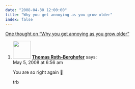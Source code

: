```yaml
---
date: "2008-04-30 12:00:00"
title: "Why you get annoying as you grow older"
index: false
---
```


[One thought on &ldquo;Why you get annoying as you grow older&rdquo;](/lemire/blog/2008/04-30-why-you-get-annoying-as-you-grow-older)

<ol class="comment-list">
<li id="comment-49900" class="comment even thread-even depth-1">
<div class="comment-author vcard">
<img alt src="https://secure.gravatar.com/avatar/edd9186347eb94b75dd4dd7ec4158e0e?s=56&#038;d=mm&#038;r=g" srcset="https://secure.gravatar.com/avatar/edd9186347eb94b75dd4dd7ec4158e0e?s=112&#038;d=mm&#038;r=g 2x" class="avatar avatar-56 photo" height="56" width="56" decoding="async" /> <b class="fn"><a href="https://thomasrothberghofer.wordpress.com/" class="url" rel="ugc external nofollow">Thomas Roth-Berghofer</a></b> <span class="says">says:</span> </div>
<div class="comment-metadata"><time datetime="2008-05-05T06:56:36+00:00">May 5, 2008 at 6:56 am</time></a> </div>
<div class="comment-content">
<p>You are so right again 🙂 </p>
<p>trb</p>
</div>
</li>
</ol>
